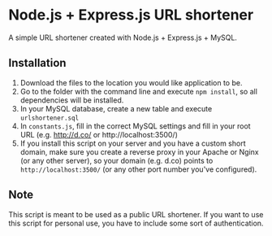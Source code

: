 # Node.js + Express.js URL shortener
A simple URL shortener created with Node.js + Express.js + MySQL.

## Installation

1. Download the files to the location you would like application to be.
1. Go to the folder with the command line and execute `npm install`, so all dependencies will be installed.
1. In your MySQL database, create a new table and execute `urlshortener.sql`
1. In `constants.js`, fill in the correct MySQL settings and fill in your root URL (e.g. http://d.co/ or http://localhost:3500/)
1. If you install this script on your server and you have a custom short domain, make sure you create a reverse proxy in your Apache or Nginx (or any other server), so your domain (e.g. d.co) points to `http://localhost:3500/` (or any other port number you've configured).

## Note

This script is meant to be used as a public URL shortener. If you want to use this script for personal use, you have to include some sort of authentication.